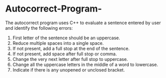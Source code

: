 # Autocorrect-Program-

The autocorrect program uses C++ to evaluate a sentence entered by user and identify the following errors:
1. First letter of the sentence should be an uppercase.
2. Reduce multiple spaces into a single space.
3. If not present, add a full stop at the end of the sentence.
4. If not present, add space after full stop or comma.
5. Change the very next letter after full stop to uppercase.
6. Change all the uppercase letters in the middle of a word to lowercase.
7. Indicate if there is any unopened or unclosed bracket.
